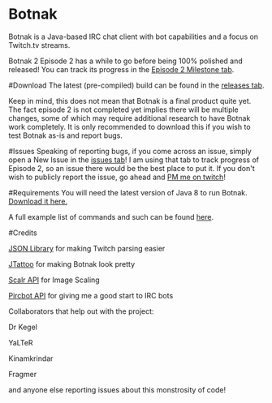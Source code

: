 Botnak
======

Botnak is a Java-based IRC chat client with bot capabilities and a focus on Twitch.tv streams.

Botnak 2 Episode 2 has a while to go before being 100% polished and released! You can track its progress in the [Episode 2 Milestone tab](https://github.com/Gocnak/Botnak/milestones).

#Download
The latest (pre-compiled) build can be found in the [releases tab](https://github.com/Gocnak/Botnak/releases).

Keep in mind, this does not mean that Botnak is a final product quite yet. The fact episode 2 is not completed yet implies there will be multiple changes, some of which may require additional research to have Botnak work completely. It is only recommended to download this if you wish to test Botnak as-is and report bugs.

#Issues
Speaking of reporting bugs, if you come across an issue, simply open a New Issue in the [issues tab](https://github.com/Gocnak/Botnak/issues)! I am using that tab to track progress of Episode 2, so an issue there would be the best place to put it. If you don't wish to publicly report the issue, go ahead and [PM me on twitch](http://www.twitch.tv/message/compose?to=gocnak)!

#Requirements
You will need the latest version of Java 8 to run Botnak. [Download it here.](http://www.oracle.com/technetwork/java/javase/downloads/jre8-downloads-2133155.html)

A full example list of commands and such can be found [here](http://bit.ly/1366RwM).

#Credits

[JSON Library](https://github.com/douglascrockford/JSON-java) for making Twitch parsing easier

[JTattoo](http://www.jtattoo.net/) for making Botnak look pretty

[Scalr API](https://github.com/thebuzzmedia/imgscalr/) for Image Scaling

[Pircbot API](http://www.jibble.org/pircbot.php) for giving me a good start to IRC bots

Collaborators that help out with the project:

Dr Kegel

YaLTeR

Kinamkrindar

Fragmer

and anyone else reporting issues about this monstrosity of code!
